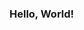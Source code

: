 ### Hello, World!

<!--
**NicPearce/NicPearce** is a ✨ _special_ ✨ repository because its `README.md` (this file) appears on your GitHub profile.

I'm Nicole (or Nic, Nico, Nikki...) and I'm new to the Data Science industry. I have a background in Microbiology and Analytical Chemistry, and am in the process of completing a Master's of Science in Data Analytics from @wgu-edu. I work with the talented team of developers at Biolife Solutions, Inc.

I'm currently learning unsupervised machine learning models using SKLearn in Python.
-->
